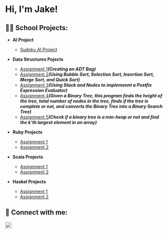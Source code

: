 <h1>Hi, I'm Jake!

<h2>👨‍💻 School Projects:</h2>

- <b> AI Project </b>
  - [Sudoku AI Project](https://github.com/hudakj/SchoolProjects/blob/main/SudokuFinal.ipynb)
- <b> Data Structures Pojects</b>
  - [Assignment 1](https://github.com/hudakj/SchoolProjects/tree/main/CS%203350%20Projects/Assignment%201)<b><i>(Creating an ADT Bag)</b></i>
  - [Assignment 2](https://github.com/hudakj/SchoolProjects/tree/main/CS%203350%20Projects/Assignment%202)<b><i>(Using Bubble Sort, Selection Sort, Insertion Sort, Merge Sort, and Quick Sort)</b></i>
  - [Assignment 3](https://github.com/hudakj/SchoolProjects/tree/main/CS%203350%20Projects/Assignment%203)<b><i>(Using Stack and Nodes to implemennt a Postfix Expression Evaluator)</b></i>
  - [Assignment 4](https://github.com/hudakj/SchoolProjects/tree/main/CS%203350%20Projects/Assignment%204)<b><i>(Given a Binary Tree, this program finds the height of the tree, total number of nodes in the tree, finds if the tree is complete or not, and converts the Binary Tree into a Binary Search Tree)</b></i>
  - [Assignment 5](https://github.com/hudakj/SchoolProjects/tree/main/CS%203350%20Projects/Assignment%205)<b><i>(Check if a binary tree is a min-heap or not and find the k'th largest element in an array)</b></i>

- <b>Ruby Projects</b>
  - [Assignment 1](https://github.com/hudakj/SchoolProjects/tree/main/CS%203060%20Projects/Homework1b)
  - [Assignment 2](https://github.com/hudakj/SchoolProjects/tree/main/CS%203060%20Projects/Homework2)
- <b>Scala Projects</b>
  - [Assignment 1](https://github.com/hudakj/SchoolProjects/tree/main/CS%203060%20Projects/Homework3)
  - [Assignment 2](https://github.com/hudakj/SchoolProjects/tree/main/CS%203060%20Projects/Homework4)
- <b>Haskel Projects</b>
  - [Assignment 1](https://github.com/hudakj/SchoolProjects/tree/main/CS%203060%20Projects/Homework5)
  - [Assignment 2](https://github.com/hudakj/SchoolProjects/tree/main/CS%203060%20Projects/Homework6)

<h2> 🤳 Connect with me:</h2>



[<img align="left" alt="JoshMadakor | LinkedIn" width="22px" src="https://cdn.jsdelivr.net/npm/simple-icons@v3/icons/linkedin.svg" />][linkedin]



[linkedin]: [https://www.linkedin.com/in/jacob-hudak-9a92941a9/]

<!--
**joshmadakor1/joshmadakor1** is a ✨ _special_ ✨ repository because its `README.md` (this file) appears on your GitHub profile.

Here are some ideas to get you started:

- 🔭 I’m currently working on ...
- 🌱 I’m currently learning ...
- 👯 I’m looking to collaborate on ...
- 🤔 I’m looking for help with ...
- 💬 Ask me about ...
- 📫 How to reach me: ...
- 😄 Pronouns: ...
- ⚡ Fun fact: ...
-->
